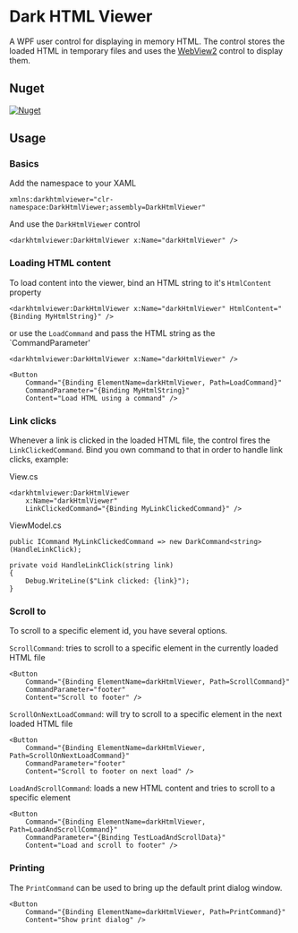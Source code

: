 # Dark HTML Viewer

A WPF user control for displaying in memory HTML. The control stores the loaded HTML in temporary files and uses the [WebView2](https://docs.microsoft.com/en-us/microsoft-edge/webview2/) control to display them.

## Nuget
[![Nuget](https://img.shields.io/nuget/v/divis.darkhtmlviewer?label=Divis.DarkHtmlViewer)](https://www.nuget.org/packages/Divis.DarkHtmlViewer/)

## Usage

### Basics
Add the namespace to your XAML
```XAML
xmlns:darkhtmlviewer="clr-namespace:DarkHtmlViewer;assembly=DarkHtmlViewer"
```

And use the `DarkHtmlViewer` control
```XAML
<darkhtmlviewer:DarkHtmlViewer x:Name="darkHtmlViewer" />
```

### Loading HTML content
To load content into the viewer, bind an HTML string to it's `HtmlContent` property
```XAML
<darkhtmlviewer:DarkHtmlViewer x:Name="darkHtmlViewer" HtmlContent="{Binding MyHtmlString}" />
```
or use the `LoadCommand` and pass the HTML string as  the `CommandParameter'
```XAML
<darkhtmlviewer:DarkHtmlViewer x:Name="darkHtmlViewer" />

<Button
    Command="{Binding ElementName=darkHtmlViewer, Path=LoadCommand}"
    CommandParameter="{Binding MyHtmlString}"
    Content="Load HTML using a command" />
```

### Link clicks
Whenever a link is clicked in the loaded HTML file, the control fires the `LinkClickedCommand`. Bind you own command to that in order to handle link clicks, example:

View.cs
```XAML
<darkhtmlviewer:DarkHtmlViewer
    x:Name="darkHtmlViewer"
    LinkClickedCommand="{Binding MyLinkClickedCommand}" />
```

ViewModel.cs
```Csharp
public ICommand MyLinkClickedCommand => new DarkCommand<string>(HandleLinkClick);

private void HandleLinkClick(string link)
{
    Debug.WriteLine($"Link clicked: {link}");
}
```

### Scroll to
To scroll to a specific element id, you have several options.

`ScrollCommand`: tries to scroll to a specific element in the currently loaded HTML file
```XAML
<Button
    Command="{Binding ElementName=darkHtmlViewer, Path=ScrollCommand}"
    CommandParameter="footer"
    Content="Scroll to footer" />
```

`ScrollOnNextLoadCommand`: will try to scroll to a specific element in the next loaded HTML file
```XAML
<Button
    Command="{Binding ElementName=darkHtmlViewer, Path=ScrollOnNextLoadCommand}"
    CommandParameter="footer"
    Content="Scroll to footer on next load" />
```

`LoadAndScrollCommand`: loads a new HTML content and tries to scroll to a specific element
```XAML
<Button
    Command="{Binding ElementName=darkHtmlViewer, Path=LoadAndScrollCommand}"
    CommandParameter="{Binding TestLoadAndScrollData}"
    Content="Load and scroll to footer" />
```

### Printing

The `PrintCommand` can be used to bring up the default print dialog window.
```XAML
<Button
    Command="{Binding ElementName=darkHtmlViewer, Path=PrintCommand}"
    Content="Show print dialog" />
```